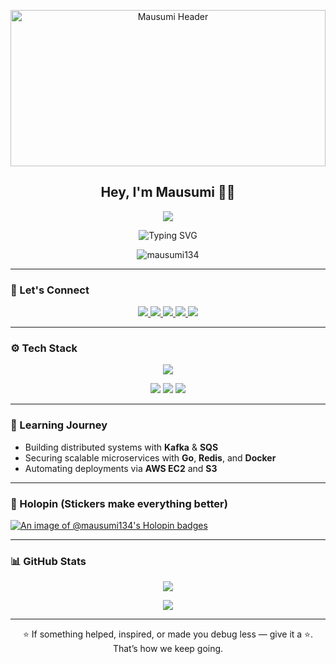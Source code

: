 <p align="center">
  <img src="https://github.com/user-attachments/assets/8d8a89ed-78a1-4deb-96ff-664cf03bcd52" alt="Mausumi Header" width="100%" height="250">



</p>

<h2 align="center">Hey, I'm Mausumi 👩‍💻</h2>
<p align="center">
  <img src="https://img.shields.io/badge/just%20a%20failure%20finding%20a%20way%20to%20win.-6b21a8?style=for-the-badge&logo=github&logoColor=white&labelColor=000000" />
</p>



<p align="center">
  <img src="https://readme-typing-svg.demolab.com?font=Fira+Code&pause=1000&color=64F4AC&center=true&vCenter=true&width=435&lines=Backend+dev+on+a+mission...;Open-source+curious+and+keyboard+friendly!" alt="Typing SVG" />
</p>

<p align="center">
  <img src="https://komarev.com/ghpvc/?username=mausumi134&label=Profile%20views&color=6b5b95&style=flat-square" alt="mausumi134" />
</p>

---

### 💬 Let's Connect

<p align="center">
  <a href="https://discord.com/users/1284912937323987076">
    <img src="https://img.shields.io/badge/Discord-404EED?style=for-the-badge&logo=discord&logoColor=white" />
  </a>
  <a href="https://www.linkedin.com/in/mausumi-ghadei-006466229/">
    <img src="https://img.shields.io/badge/LinkedIn-0A66C2?style=for-the-badge&logo=linkedin&logoColor=white" />
  </a>
  <a href="https://github.com/Mausumi134">
    <img src="https://img.shields.io/badge/GitHub-181717?style=for-the-badge&logo=github&logoColor=white" />
  </a>
  <a href="https://www.hackerrank.com/profile/imausumi8093">
    <img src="https://img.shields.io/badge/Hackerrank-2EC866?style=for-the-badge&logo=hackerrank&logoColor=white" />
  </a>
  <a href="https://leetcode.com/u/Mausumighadei/">
    <img src="https://img.shields.io/badge/LeetCode-FFA116?style=for-the-badge&logo=leetcode&logoColor=white" />
  </a>
</p>

---

### ⚙️ Tech Stack

<p align="center">
  <img src="https://skillicons.dev/icons?i=py,go,nodejs,react,mysql,mongodb,redis,kafka,git,github,docker,aws,linux,vscode,postman,html,css,js,tailwind&theme=dark" />
</p>

<p align="center">
  <img src="https://img.shields.io/badge/AWS%20S3-569A31?style=for-the-badge&logo=amazon-aws&logoColor=white" />
  <img src="https://img.shields.io/badge/AWS%20EC2-FF9900?style=for-the-badge&logo=amazon-aws&logoColor=white" />
  <img src="https://img.shields.io/badge/AWS%20SQS-232F3E?style=for-the-badge&logo=amazonaws&logoColor=white" />
</p>

---

### 🌱 Learning Journey
- Building distributed systems with **Kafka** & **SQS**
- Securing scalable microservices with **Go**, **Redis**, and **Docker**
- Automating deployments via **AWS EC2** and **S3**

---

### 🏅 Holopin (Stickers make everything better)

[![An image of @mausumi134's Holopin badges](https://holopin.me/mausumi134)](https://holopin.io/@mausumi134)

---

### 📊 GitHub Stats

<p align="center">
  <img src="https://github-readme-stats-sync.vercel.app/api?username=mausumi134&count_private=true&show_icons=true&theme=radical&border_radius=10" />
</p>

<p align="center">
  <img src="https://github-readme-streak-stats.herokuapp.com?user=mausumi134&theme=dark&hide_border=true" />
</p>

---

<p align="center">⭐ If something helped, inspired, or made you debug less — give it a ⭐. That’s how we keep going.</p>
